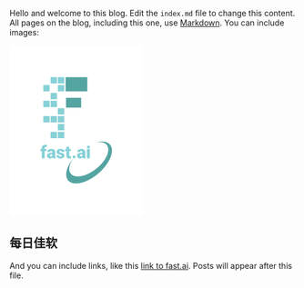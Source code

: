 Hello and welcome to this blog. Edit the `index.md` file to change this content. All pages on the blog, including this one, use [Markdown](https://guides.github.com/features/mastering-markdown/). You can include images:

![Image of fast.ai logo](images/logo.png)

## 每日佳软

And you can include links, like this [link to fast.ai](https://www.fast.ai). Posts will appear after this file. 
